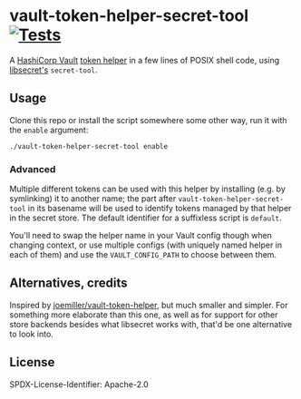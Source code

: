 # vault-token-helper-secret-tool [![Tests](https://github.com/scop/vault-token-helper-secret-tool/workflows/Tests/badge.svg)](https://github.com/scop/vault-token-helper-secret-tool/actions?query=workflow%3ATests)

A [HashiCorp Vault](https://www.vaultproject.io/) [token
helper](https://www.vaultproject.io/docs/commands/token-helper) in a
few lines of POSIX shell code, using
[libsecret's](https://wiki.gnome.org/Projects/Libsecret)
`secret-tool`.

## Usage

Clone this repo or install the script somewhere some other way, run it
with the `enable` argument:

```shell
./vault-token-helper-secret-tool enable
```

### Advanced

Multiple different tokens can be used with this helper by installing
(e.g. by symlinking) it to another name; the part after
`vault-token-helper-secret-tool` in its basename will be used to
identify tokens managed by that helper in the secret store. The
default identifier for a suffixless script is `default`.

You'll need to swap the helper name in your Vault config though when
changing context, or use multiple configs (with uniquely named helper
in each of them) and use the `VAULT_CONFIG_PATH` to choose between
them.

## Alternatives, credits

Inspired by
[joemiller/vault-token-helper](https://github.com/joemiller/vault-token-helper),
but much smaller and simpler. For something more elaborate than this
one, as well as for support for other store backends besides what
libsecret works with, that'd be one alternative to look into.

## License

SPDX-License-Identifier: Apache-2.0
